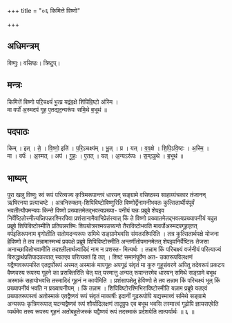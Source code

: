 +++
title = "०६ किमित्ते विष्णो"

+++
## अधिमन्त्रम्
विष्णुः। वसिष्ठः। त्रिष्टुप्।

## मन्त्रः
किमित्ते॑ विष्णो परि॒चक्ष्यं॑ भू॒त्प्र यद्व॑व॒क्षे शि॑पिवि॒ष्टो अ॑स्मि ।  
मा वर्पो॑ अ॒स्मदप॑ गूह ए॒तद्यद॒न्यरू॑पः समि॒थे ब॒भूथ॑ ॥

## पदपाठः
किम् । इत् । ते॒ । वि॒ष्णो॒ इति॑ । प॒रि॒ऽचक्ष्य॑म् । भू॒त् । प्र । यत् । व॒व॒क्षे । शि॒पि॒ऽवि॒ष्टः । अ॒स्मि॒ ।  
मा । वर्पः॑ । अ॒स्मत् । अप॑ । गू॒हः॒ । ए॒तत् । यत् । अ॒न्यऽरू॑पः । स॒म्ऽइ॒थे । ब॒भूथ॑ ॥

## भाष्यम्
पुरा खलु विष्णुः स्वं रूपं परित्यज्य कृत्रिमरूपान्तरं धारयन् सङ्ग्रामे वसिष्ठस्य साहाय्यंचकार तंजानन् ऋषिरनया प्रत्याचष्टे । अत्रनिरुक्तम्-शिपिविष्टोविष्णुरिति विष्णोर्द्वेनामनीभवतः कुत्सितार्थीयंपूर्वं भवतीत्यौपमन्यवः किन्ते विष्णो प्रख्यातमेतद्भवत्यप्रख्या- पनीयं यन्नः प्रब्रूबे शेपइव निर्वेष्टितोस्मीत्यप्र्तिपन्नरश्मिरपिवा प्रशंसानामैवाभिप्रेतंस्यात् किं ते विष्णो प्रख्यातमेतद्भवत्यप्रख्यापनीयं यदुत प्रब्रूषे शिपिविष्टोस्मीति प्रतिपन्नरश्मिः शिपयोत्ररश्मयउच्यन्ते तैराविष्टोभवति मावर्पोअस्मदपगूहएतत् वर्पइतिरूपनाम वृणोतीति सतोयदन्यरूपः समिथे सङ्ग्रामेभवसि संयतरश्मिरिति । तत्र कुत्सितार्थपक्षे योजना हेविष्णो ते तव तन्नामास्मभ्यं प्रववक्षे प्रब्रूषे शिपिविष्टोस्मीति अन्तर्णीतोपमानमेतत् शेपइवनिर्वेष्टितः तेजसा अनाच्छादितोभवामीति तदश्लीलार्थत्वादिदं नाम न प्रशस्त- मित्यर्थः । तन्नाम किं परिचक्ष्यं वर्जनीयं परित्याज्यं विरुद्धार्थप्रतिपादकत्वात् स्वतएव परित्यक्तं हि तत् । शिष्टं समानंपूर्वेण अत- उक्तरूपविलक्षणं यद्वैष्णवरूपमस्ति एतद्वर्पोरूपं अस्मत् अस्माकं मापगूहः अपगूढं संवृतं मा कुरु गुहूसंवरणे अपितु तदेवरूपं प्रकटय वैष्णवस्य रूपस्य गूहने का प्रसक्तिरिति चेत् यत् यस्मात्तु अन्यत् रूपान्तरमेव धारयन् समिथे सङ्ग्रामे बभूथ अस्माकं सहायोभवसि तस्मादिदं गूहनं न कार्यमिति । प्रशंसापक्षेतु हेविष्णो ते तव तन्नाम किं परिचक्ष्यं भूत् किं प्रख्यापनीयं भवति न प्रख्यापनीयम् । किं तन्नाम । शिपिविष्टोरश्मिभिराविष्टोस्मीति यन्नाम प्रब्रूषे यतएवं प्रख्यातरूपस्त्वं अतोस्माकं एतद्वैष्णवं रूपं संवृतं माकार्षीः इदानीं गूढरूपोपि यद्यस्मात्त्वं समिथे सङ्ग्रामे अन्यरूपः कृत्रिमरूपात् यदन्यद्वैष्णवं रूपं शौर्यादिलक्षणं तादृग्रुपः एव बभूथ भवसि तस्मात्त्वं गूढोपि ज्ञायसएवेति व्यर्थमेव तस्य रूपस्य गूहनं अतोबहुतेजस्कं यद्वैष्णवं रूपं तदस्माकं प्रर्दशयेति तात्पर्यार्थः ॥ ६ ॥